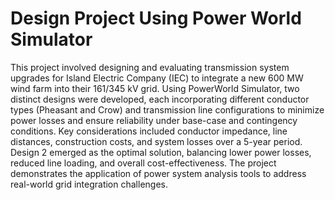 # Design Project Using Power World Simulator
This project involved designing and evaluating transmission system upgrades for Island Electric Company (IEC) to integrate a new 600 MW wind farm into their 161/345 kV grid. Using PowerWorld Simulator, two distinct designs were developed, each incorporating different conductor types (Pheasant and Crow) and transmission line configurations to minimize power losses and ensure reliability under base-case and contingency conditions. Key considerations included conductor impedance, line distances, construction costs, and system losses over a 5-year period. Design 2 emerged as the optimal solution, balancing lower power losses, reduced line loading, and overall cost-effectiveness. The project demonstrates the application of power system analysis tools to address real-world grid integration challenges.
